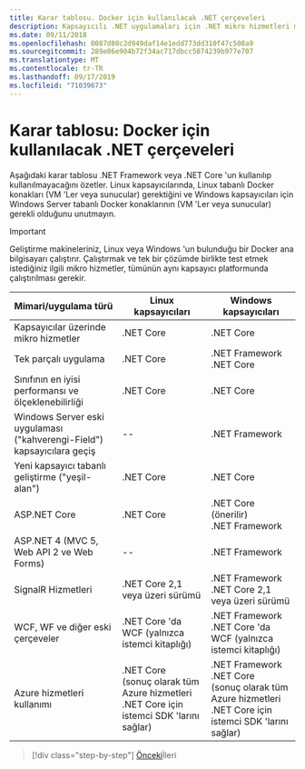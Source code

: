```yaml
---
title: Karar tablosu. Docker için kullanılacak .NET çerçeveleri
description: Kapsayıcılı .NET uygulamaları için .NET mikro hizmetleri mimarisi | Karar tablosu, Docker için kullanılacak .NET çerçeveleri
ms.date: 09/11/2018
ms.openlocfilehash: 0087d80c2d949daf14e1edd773dd310f47c508a9
ms.sourcegitcommit: 289e06e904b72f34ac717dbcc5074239b977e707
ms.translationtype: MT
ms.contentlocale: tr-TR
ms.lasthandoff: 09/17/2019
ms.locfileid: "71039673"
---
```

# <a name="decision-table-net-frameworks-to-use-for-docker"></a>Karar tablosu: Docker için kullanılacak .NET çerçeveleri

Aşağıdaki karar tablosu .NET Framework veya .NET Core 'un kullanılıp kullanılmayacağını özetler. Linux kapsayıcılarında, Linux tabanlı Docker konakları (VM 'Ler veya sunucular) gerektiğini ve Windows kapsayıcıları için Windows Server tabanlı Docker konaklarının (VM 'Ler veya sunucular) gerekli olduğunu unutmayın.

> [!IMPORTANT]
> Geliştirme makineleriniz, Linux veya Windows 'un bulunduğu bir Docker ana bilgisayarı çalıştırır. Çalıştırmak ve tek bir çözümde birlikte test etmek istediğiniz ilgili mikro hizmetler, tümünün aynı kapsayıcı platformunda çalıştırılması gerekir.

| Mimari/uygulama türü | Linux kapsayıcıları | Windows kapsayıcıları |
|-------------------------|------------------|--------------------|
| Kapsayıcılar üzerinde mikro hizmetler | .NET Core | .NET Core |
| Tek parçalı uygulama | .NET Core | .NET Framework <br/> .NET Core |
| Sınıfının en iyisi performansı ve ölçeklenebilirliği | .NET Core | .NET Core |
| Windows Server eski uygulaması ("kahverengi-Field") kapsayıcılara geçiş | -- | .NET Framework |
| Yeni kapsayıcı tabanlı geliştirme ("yeşil-alan") | .NET Core | .NET Core |
| ASP.NET Core | .NET Core | .NET Core (önerilir) <br/> .NET Framework |
| ASP.NET 4 (MVC 5, Web API 2 ve Web Forms) | -- | .NET Framework |
| SignalR Hizmetleri | .NET Core 2,1 veya üzeri sürümü | .NET Framework <br/> .NET Core 2,1 veya üzeri sürümü |
| WCF, WF ve diğer eski çerçeveler | .NET Core 'da WCF (yalnızca istemci kitaplığı) | .NET Framework <br/> .NET Core 'da WCF (yalnızca istemci kitaplığı) |
| Azure hizmetleri kullanımı | .NET Core <br/> (sonuç olarak tüm Azure hizmetleri .NET Core için istemci SDK 'larını sağlar) | .NET Framework <br/> .NET Core <br/> (sonuç olarak tüm Azure hizmetleri .NET Core için istemci SDK 'larını sağlar) |

>[!div class="step-by-step"]
>[Önceki](net-framework-container-scenarios.md)İleri
>[](net-container-os-targets.md)
